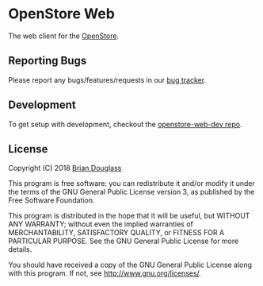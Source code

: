 # OpenStore Web

The web client for the [OpenStore](https://open-store.io/).

## Reporting Bugs

Please report any bugs/features/requests in our [bug tracker](https://github.com/UbuntuOpenStore/openstore-meta/issues).

## Development

To get setup with development, checkout the
[openstore-web-dev repo](https://github.com/UbuntuOpenStore/openstore-web-dev).

## License

Copyright (C) 2018 [Brian Douglass](http://bhdouglass.com/)

This program is free software: you can redistribute it and/or modify it under the terms of the GNU General Public License version 3, as published
by the Free Software Foundation.

This program is distributed in the hope that it will be useful, but WITHOUT ANY WARRANTY; without even the implied warranties of MERCHANTABILITY, SATISFACTORY QUALITY, or FITNESS FOR A PARTICULAR PURPOSE.  See the GNU General Public License for more details.

You should have received a copy of the GNU General Public License along with this program.  If not, see <http://www.gnu.org/licenses/>.
